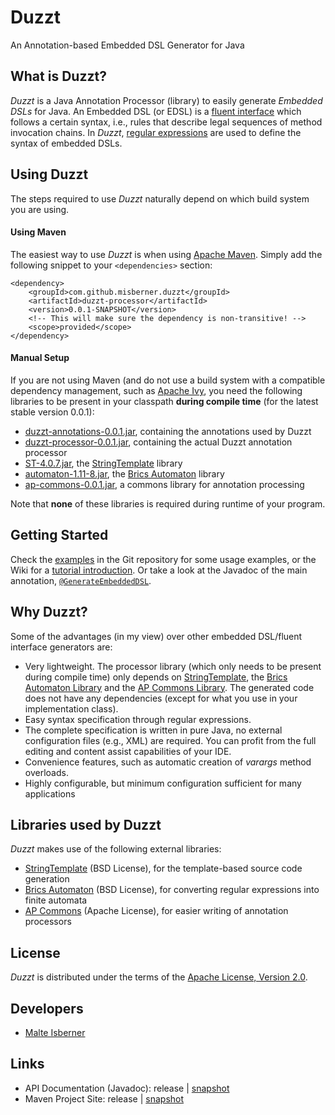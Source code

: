 Duzzt
================
An Annotation-based Embedded DSL Generator for Java

What is Duzzt?
-----------------
*Duzzt* is a Java Annotation Processor (library) to easily generate *Embedded DSLs* for Java. An Embedded DSL (or EDSL) is a [fluent interface](https://en.wikipedia.org/wiki/Fluent_interface) which follows a certain syntax, i.e., rules that describe legal sequences of method invocation chains. In *Duzzt*, [regular expressions](https://en.wikipedia.org/wiki/Regular_expression) are used to define the syntax of embedded DSLs.


Using Duzzt
-----------------
The steps required to use *Duzzt* naturally depend on which build system you are using.

#### Using Maven
The easiest way to use *Duzzt* is when using [Apache Maven](http://maven.apache.org). Simply add the following snippet to your `<dependencies>` section:
```
<dependency>
    <groupId>com.github.misberner.duzzt</groupId>
    <artifactId>duzzt-processor</artifactId>
    <version>0.0.1-SNAPSHOT</version>
    <!-- This will make sure the dependency is non-transitive! -->
    <scope>provided</scope>
</dependency>
```

#### Manual Setup
If you are not using Maven (and do not use a build system with a compatible dependency management, such as [Apache Ivy](http://ant.apache.org/ivy/), you need the following libraries to be present in your classpath **during compile time** (for the latest stable version 0.0.1):
* [duzzt-annotations-0.0.1.jar](http://repo1.maven.org/maven2/com/github/misberner/duzzt/duzzt-annotations/0.0.1/duzzt-annotations-0.0.1.jar), containing the annotations used by Duzzt
* [duzzt-processor-0.0.1.jar](http://repo1.maven.org/maven2/com/github/misberner/duzzt/duzzt-processor/0.0.1/duzzt-processor-0.0.1.jar), containing the actual Duzzt annotation processor
* [ST-4.0.7.jar](http://www.stringtemplate.org/download/ST-4.0.7.jar), the [StringTemplate](http://www.stringtemplate.org/) library
* [automaton-1.11-8.jar](http://repo1.maven.org/maven2/dk/brics/automaton/automaton/1.11-8/automaton-1.11-8.jar), the [Brics Automaton](http://www.brics.dk/automaton/) library
* [ap-commons-0.0.1.jar](http://repo1.maven.org/maven2/com/github/misberner/ap-commons/0.0.1/ap-commons-0.0.1.jar), a commons library for annotation processing

Note that **none** of these libraries is required during runtime of your program.

Getting Started
-----------------
Check the [examples](https://github.com/misberner/duzzt/tree/master/examples/src/main/java/com/github/misberner/duzzt/examples) in the Git repository for some usage examples, or the Wiki for a [tutorial introduction](https://github.com/misberner/duzzt/wiki/A-Tutorial-Introduction-to-Duzzt). Or take a look at the Javadoc of the main annotation, [`@GenerateEmbeddedDSL`](https://misberner.github.com/duzzt/maven-site/0.0.1/apidocs/com/github/misberner/duzzt/annotations/GenerateEmbeddedDSL.html).


Why Duzzt?
-----------------
Some of the advantages (in my view) over other embedded DSL/fluent interface generators are:
* Very lightweight. The processor library (which only needs to be present during compile time) only depends on [StringTemplate](http://www.stringtemplate.org/), the [Brics Automaton Library](http://www.brics.dk/automaton/) and the [AP Commons Library](https://github.com/misberner/ap-commons). The generated code does not have any dependencies (except for what you use in your implementation class).
* Easy syntax specification through regular expressions.
* The complete specification is written in pure Java, no external configuration files (e.g., XML) are required. You can profit from the full editing and content assist capabilities of your IDE.
* Convenience features, such as automatic creation of *varargs* method overloads.
* Highly configurable, but minimum configuration sufficient for many applications


Libraries used by Duzzt
-----------------
*Duzzt* makes use of the following external libraries:
* [StringTemplate](http://www.stringtemplate.org/) (BSD License), for the template-based source code generation
* [Brics Automaton](http://www.brics.dk/automaton/) (BSD License), for converting regular expressions into finite automata
* [AP Commons](https://github.com/misberner/ap-commons/) (Apache License), for easier writing of annotation processors


License
-----------------
*Duzzt* is distributed under the terms of the [Apache License, Version 2.0](http://www.apache.org/licenses/LICENSE-2.0.html).


Developers
-----------------
* [Malte Isberner](https://github.com/misberner)

Links
-----------------
* API Documentation (Javadoc): release | [snapshot](https://misberner.github.io/duzzt/maven-site/0.0.1-SNAPSHOT/apidocs/)
* Maven Project Site: release | [snapshot](https://misberner.github.io/duzzt/maven-site/0.0.1-SNAPSHOT)
